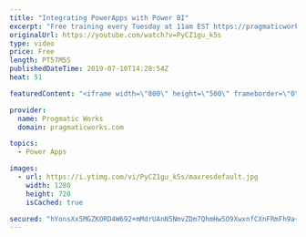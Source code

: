 ```yaml
---
title: "Integrating PowerApps with Power BI"
excerpt: "Free training every Tuesday at 11am EST https://pragmaticworks.com/resources/free-webinars/  Do you want to learn how to integrate PowerApps with Power BI?  In this demo-heavy presentation, you'll see how to integrate PowerApps applications into Power BI reports making your reports actionable.  Free"
originalUrl: https://youtube.com/watch?v=PyCZ1gu_k5s
type: video
price: Free
length: PT57M5S
publishedDateTime: 2019-07-10T14:28:54Z
heat: 51

featuredContent: "<iframe width=\"800\" height=\"500\" frameborder=\"0\" src=\"https://www.youtube.com/embed/PyCZ1gu_k5s\" allow=\"accelerometer; autoplay; encrypted-media; gyroscope; picture-in-picture\" allowfullscreen></iframe>"

provider:
  name: Progmatic Works
  domain: pragmaticworks.com

topics:
  - Power Apps

images:
  - url: https://i.ytimg.com/vi/PyCZ1gu_k5s/maxresdefault.jpg
    width: 1280
    height: 720
    isCached: true

secured: "hYonsXx5MGZKORD4W692+mMdrUAnN5NmvZDm7QhmHw5O9XwxnfCXnFRmFh9a+E11WGUZmiqEMwbAwTqDc+TNd+USwno36anGMQydM4NrEs/3sX27rL/joRiiEEJ9eVQaEjrOANNDUVQCLQoADcbEc+GoJzHgPIzxrslUC0F6SGiRnFWH3zee3k6el3KYExjJmqYLTW7iudpQziw3+Ve2BVQo8DQ7jLeWscd+7udrLfMRHqqKT9PD3GBWVrz7sf9laKkeNL6udrFBmKzVC0soFAGN2Bo1V0bqkGH7bQI1rJEfBmTERtE/1M+SFPQOXGAIZFDrYJt6lu6QxTeowkuxEqa9Ru12oCBXbmCv6VqSQIEvoP9p70xv5WFAQOrRoBEjAJL8yCYgiewji4rIerF7dA0pzi9npk9HhA0tHlnVTsc=;42RbDDqgZUAtHzF7MG+VOw=="
---
```


